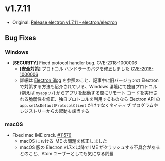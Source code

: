 # v1.7.11

* Original: [Release electron v1.7.11 - electron/electron](https://github.com/electron/electron/releases/tag/v1.7.11)

## Bug Fixes

### Windows

* **[SECURITY]** Fixed protocol handler bug. CVE-2018-1000006
  * **[安全対策]** プロトコル ハンドラーのバグを修正しました [CVE-2018-1000006](https://cve.mitre.org/cgi-bin/cvename.cgi?name=CVE-2018-1000006)
  * 詳細は [Electron Blog](https://electronjs.org/blog/protocol-handler-fix) を参照のこと、記事中に旧バージョンの Electron で対策する方法も紹介されている、Windows 環境にて独自プロトコル (例えば `myapp://`) からアプリを起動する際にリモート コードを実行される脆弱性を修正、独自プロトコルを利用するものなら Electron API の `app.setAsDefaultProtocolClient` だけでなくネイティブ プログラムやレジストリーからの起動も該当する

### macOS

* Fixed mac IME crack. [#11576](https://github.com/electron/electron/pull/11576)
  * macOS における IME の問題を修正しました
  * macOS 版の Electron v1.7.x 以降で IME がクラッシュする不具合があるとのこと、Atom ユーザーとしても気になる問題
